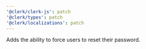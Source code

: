 ```yaml
---
'@clerk/clerk-js': patch
'@clerk/types': patch
'@clerk/localizations': patch
---
```


Adds the ability to force users to reset their password.
